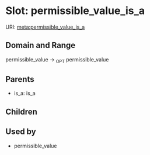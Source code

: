 
# Slot: permissible_value_is_a




URI: [meta:permissible_value_is_a](https://w3id.org/biolink/biolinkml/meta/permissible_value_is_a)


## Domain and Range

permissible_value ->  <sub>OPT</sub> permissible_value

## Parents

 *  is_a: is_a

## Children


## Used by

 * permissible_value
